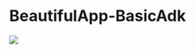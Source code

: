 # BeautifulApp-BasicAdk
[![](https://jitpack.io/v/James97231/basic-adk.svg)](https://jitpack.io/#James97231/basic-adk)
